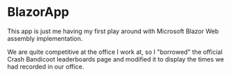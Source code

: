 # BlazorApp
This app is just me having my first play around with Microsoft Blazor Web assembly implementation.

We are quite competitive at the office I work at, so I "borrowed" the official Crash Bandicoot leaderboards page and modified it to display the times we had recorded in our office.
